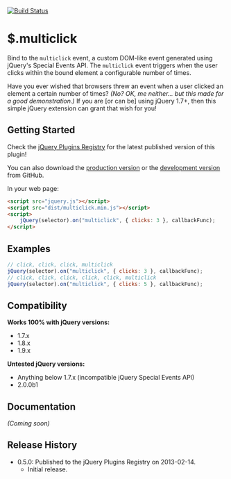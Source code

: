 [![Build Status](https://travis-ci.org/JamesMGreene/jquery.multiclick.png)](https://travis-ci.org/JamesMGreene/jquery.multiclick)

# $.multiclick

Bind to the `multiclick` event, a custom DOM-like event generated using jQuery's Special Events API.
The `multiclick` event triggers when the user clicks within the bound element a configurable number of times.

Have you ever wished that browsers threw an event when a user clicked an element a certain number of times?
_(No? OK, me neither... but this made for a good demonstration.)_
If you are [or can be] using jQuery 1.7+, then this simple jQuery extension can grant that wish for you!

## Getting Started
Check the [jQuery Plugins Registry](http://plugins.jquery.com/multiclick/) for the latest published version of this plugin!

You can also download the [production version][min] or the [development version][max] from GitHub.

[min]: https://raw.github.com/JamesMGreene/jquery.multiclick/master/dist/multiclick.min.js
[max]: https://raw.github.com/JamesMGreene/jquery.multiclick/master/dist/multiclick.js

In your web page:

```html
<script src="jquery.js"></script>
<script src="dist/multiclick.min.js"></script>
<script>
    jQuery(selector).on("multiclick", { clicks: 3 }, callbackFunc);
</script>
```

## Examples
```js
// click, click, click, multiclick
jQuery(selector).on("multiclick", { clicks: 3 }, callbackFunc);
// click, click, click, click, click, multiclick
jQuery(selector).on("multiclick", { clicks: 5 }, callbackFunc);
```

## Compatibility
**Works 100% with jQuery versions:**  
 - 1.7.x
 - 1.8.x
 - 1.9.x

**Untested jQuery versions:**  
 - Anything below 1.7.x (incompatible jQuery Special Events API)
 - 2.0.0b1

## Documentation
_(Coming soon)_

## Release History
 - 0.5.0: Published to the jQuery Plugins Registry on 2013-02-14.
     - Initial release.